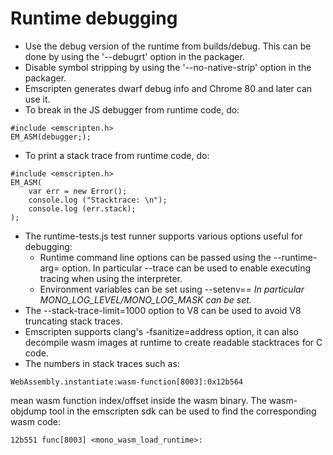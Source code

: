 
# Runtime debugging

- Use the debug version of the runtime from builds/debug. This can be done by using the '--debugrt' option in the packager.
- Disable symbol stripping by using the '--no-native-strip' option in the packager.
- Emscripten generates dwarf debug info and Chrome 80 and later can use it.
- To break in the JS debugger from runtime code, do:
```
#include <emscripten.h>  
EM_ASM(debugger;);
```
- To print a stack trace from runtime code, do:
```
#include <emscripten.h>  
EM_ASM(
	var err = new Error();
	console.log ("Stacktrace: \n");
	console.log (err.stack);
);
```
- The runtime-tests.js test runner supports various options useful for debugging:
   - Runtime command line options can be passed using the --runtime-arg=<arg> option.
      In particular --trace can be used to enable executing tracing when using the interpreter.
  - Environment variables can be set using --setenv=<var>=<value>
     In particular MONO_LOG_LEVEL/MONO_LOG_MASK can be set.
- The --stack-trace-limit=1000 option to V8 can be used to avoid V8 truncating stack traces.
- Emscripten supports clang's -fsanitize=address option, it can also decompile
  wasm images at runtime to create readable stacktraces for C code.
- The numbers in stack traces such as:
```
WebAssembly.instantiate:wasm-function[8003]:0x12b564
```
mean wasm function index/offset inside the wasm binary.
The wasm-objdump tool in the emscripten sdk can be used to find the
corresponding wasm code:
```
12b551 func[8003] <mono_wasm_load_runtime>:
```
